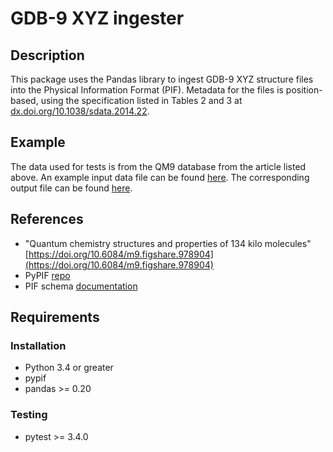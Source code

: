 # GDB-9 XYZ ingester

## Description

This package uses the Pandas library to ingest GDB-9 XYZ structure files into the Physical Information Format (PIF).
Metadata for the files is position-based, using the specification listed in Tables 2 and 3 at [dx.doi.org/10.1038/sdata.2014.22](https://dx.doi.org/10.1038/sdata.2014.22).

## Example

The data used for tests is from the QM9 database from the article listed above.
An example input data file can be found [here](pandas_ingester/data/dsgdb9nsd_017001.xyz).
The corresponding output file can be found [here](pandas_ingester/data/test.json).

## References

-  "Quantum chemistry structures and properties of 134 kilo molecules" [https://doi.org/10.6084/m9.figshare.978904](https://doi.org/10.6084/m9.figshare.978904)
- PyPIF [repo](https://github.com/CitrineInformatics/pypif)
- PIF schema [documentation](http://citrineinformatics.github.io/pif-documentation/)

## Requirements

### Installation

- Python 3.4 or greater
- pypif
- pandas >= 0.20

### Testing

- pytest >= 3.4.0
